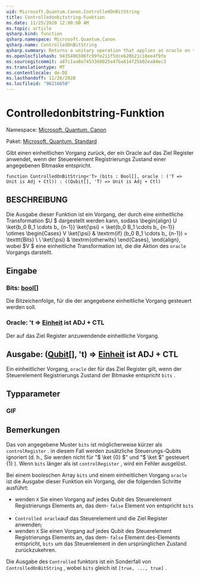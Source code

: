 ```yaml
---
uid: Microsoft.Quantum.Canon.ControlledOnBitString
title: Controlledonbitstring-Funktion
ms.date: 11/25/2020 12:00:00 AM
ms.topic: article
qsharp.kind: function
qsharp.namespace: Microsoft.Quantum.Canon
qsharp.name: ControlledOnBitString
qsharp.summary: Returns a unitary operation that applies an oracle on the target register if the control register state corresponds to a specified bit mask.
ms.openlocfilehash: 9435406506fc99fe211f5dce628b21c18ee4f9fe
ms.sourcegitcommit: a87c1aa8e7453360025e47ba614f25b02ea84ec3
ms.translationtype: MT
ms.contentlocale: de-DE
ms.lasthandoff: 11/26/2020
ms.locfileid: "96216658"
---
```

# <a name="controlledonbitstring-function"></a>Controlledonbitstring-Funktion

Namespace: [Microsoft. Quantum. Canon](xref:Microsoft.Quantum.Canon)

Paket: [Microsoft. Quantum. Standard](https://nuget.org/packages/Microsoft.Quantum.Standard)


Gibt einen einheitlichen Vorgang zurück, der ein Oracle auf das Ziel Register anwendet, wenn der Steuerelement Registrierungs Zustand einer angegebenen Bitmaske entspricht.

```qsharp
function ControlledOnBitString<'T> (bits : Bool[], oracle : ('T => Unit is Adj + Ctl)) : ((Qubit[], 'T) => Unit is Adj + Ctl)
```


## <a name="description"></a>BESCHREIBUNG

Die Ausgabe dieser Funktion ist ein Vorgang, der durch eine einheitliche Transformation $U $ dargestellt werden kann, sodass \begin{align} U \ket{b_0 B_1 \cdots b_ {n-1}} \ket{\psi} = \ket{b_0 B_1 \cdots b_ {n-1}} \otimes \begin{Cases} V \ket{\psi} & \textrm{if} (b_0 B_1 \cdots b_ {n-1}) = \texttt{Bits} \\ \\ \ket{\psi} & \textrm{otherwits} \end{Cases}, \end{align}, wobei $V $ eine einheitliche Transformation ist, die die Aktion des `oracle` Vorgangs darstellt.

## <a name="input"></a>Eingabe

### <a name="bits--bool"></a>Bits: [bool](xref:microsoft.quantum.lang-ref.bool)[]

Die Bitzeichenfolge, für die der angegebene einheitliche Vorgang gesteuert werden soll.


### <a name="oracle--t--unit--is-adj--ctl"></a>Oracle: 't => [Einheit](xref:microsoft.quantum.lang-ref.unit)  ist ADJ + CTL

Der auf das Ziel Register anzuwendende einheitliche Vorgang.



## <a name="output--qubitt--unit--is-adj--ctl"></a>Ausgabe: ([Qubit](xref:microsoft.quantum.lang-ref.qubit)[], 't) => [Einheit](xref:microsoft.quantum.lang-ref.unit)  ist ADJ + CTL

Ein einheitlicher Vorgang, `oracle` der für das Ziel Register gilt, wenn der Steuerelement Registrierungs Zustand der Bitmaske entspricht `bits` .

## <a name="type-parameters"></a>Typparameter

### <a name="t"></a>GIF



## <a name="remarks"></a>Bemerkungen

Das von angegebene Muster `bits` ist möglicherweise kürzer als `controlRegister` . in diesem Fall werden zusätzliche Steuerungs-Qubits ignoriert (d. h., Sie werden nicht für "$ \ket {0} $" und "$ \ket $" gesteuert {1} ).
Wenn `bits` länger als ist `controlRegister` , wird ein Fehler ausgelöst.

Bei einem booleschen Array `bits` und einem einheitlichen Vorgang `oracle` ist die Ausgabe dieser Funktion ein Vorgang, der die folgenden Schritte ausführt:

* wenden `X` Sie einen Vorgang auf jedes Qubit des Steuerelement Registrierungs Elements an, das dem- `false` Element von entspricht `bits` .
* `Controlled oracle`auf das Steuerelement und die Ziel Register anwenden;
* wenden `X` Sie einen Vorgang auf jedes Qubit des Steuerelement Registrierungs Elements an, das dem- `false` Element des-Elements entspricht, `bits` um das Steuerelement in den ursprünglichen Zustand zurückzukehren.

Die Ausgabe des `Controlled` funktors ist ein Sonderfall von `ControlledOnBitString` , wobei `bits` gleich ist `[true, ..., true]` .